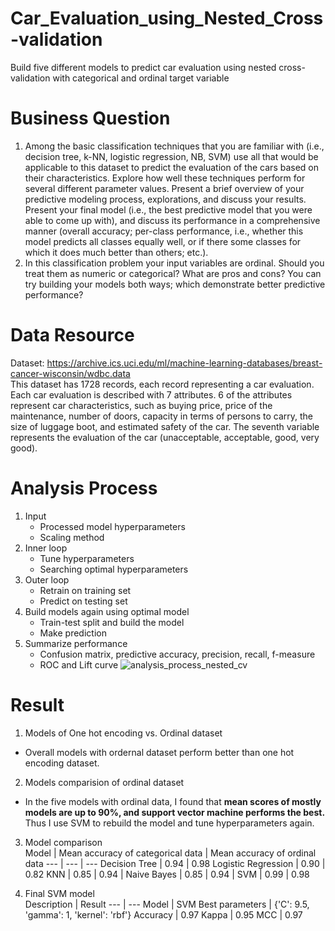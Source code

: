 # Car_Evaluation_using_Nested_Cross-validation
Build five different models to predict car evaluation using nested cross-validation with categorical and ordinal target variable

# Business Question
1. Among the basic classification techniques that you are familiar with (i.e., decision tree, k-NN, logistic regression, NB, SVM) use all that would be applicable to this dataset to predict the evaluation of the cars based on their characteristics. Explore how well these techniques perform for several different parameter values. Present a brief overview of your predictive modeling process, explorations, and discuss your results. Present your final model (i.e., the best predictive model that you were able to come up with), and discuss its performance in a comprehensive manner (overall accuracy; per-class performance, i.e., whether this model predicts all classes equally well, or if there some classes for which it does much better than others; etc.).
2. In this classification problem your input variables are ordinal. Should you treat them as numeric or categorical? What are pros and cons? You can try building your models both ways; which demonstrate better predictive performance?

# Data Resource
Dataset: [https://archive.ics.uci.edu/ml/machine-learning-databases/breast-cancer-wisconsin/wdbc.data ](https://archive.ics.uci.edu/dataset/19/car+evaluation)   
This dataset has 1728 records, each record representing a car evaluation. Each car evaluation is described with 7 attributes. 6 of the attributes represent car characteristics, such as buying price, price of the maintenance, number of doors, capacity in terms of persons to carry, the size of luggage boot, and estimated safety of the car. The seventh variable represents the evaluation of the car (unacceptable, acceptable, good, very good).

# Analysis Process
1. Input
   * Processed model hyperparameters  
   * Scaling method
2. Inner loop   
   * Tune hyperparameters  
   * Searching optimal hyperparameters  
3. Outer loop  
   * Retrain on training set
   * Predict on testing set
4. Build models again using optimal model  
   * Train-test split and build the model
   * Make prediction
5. Summarize performance  
   * Confusion matrix, predictive accuracy, precision, recall, f-measure
   * ROC and Lift curve
![analysis_process_nested_cv](https://github.com/YenLing-Allison/Car_Evaluation_using_Nested_Cross-validation/assets/144725779/44dbbe65-702a-4abd-9163-83ffb0636042)


# Result
1. Models of One hot encoding vs. Ordinal dataset
* Overall models with ordernal dataset perform better than one hot encoding dataset.  

2. Models comparision of ordinal dataset  
* In the five models with ordinal data, I found that **mean scores of mostly models are up to 90%, and support vector machine performs the best.** Thus I use SVM to rebuild the model and tune hyperparameters again.

3. Model comparison  
Model | Mean accuracy of categorical data | Mean accuracy of ordinal data
 --- | --- | --- 
Decision Tree | 0.94 | 0.98 
Logistic Regression | 0.90 | 0.82 
KNN | 0.85 | 0.94 
| Naive Bayes | 0.85 | 0.94 
| SVM | 0.99 | 0.98 

4. Final SVM model  
Description | Result 
--- | --- 
Model | SVM 
Best parameters | {'C': 9.5, 'gamma': 1, 'kernel': 'rbf'} 
Accuracy | 0.97 
Kappa | 0.95 
MCC | 0.97 


